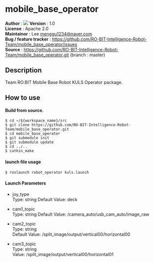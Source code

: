# mobile_base_operator
**Author** : <a href="https://github.com/mjlee111"><img src="https://img.shields.io/badge/Myeong Jin Lee-white?style=flat&logo=github&logoColor=red"/></a>
**Version** : 1.0   
**License** : Apache 2.0      
**Maintainor** : Lee <menggu1234@naver.com>   
**Bug / feature tracker** : https://github.com/RO-BIT-Intelligence-Robot-Team/mobile_base_operator/issues   
**Source** : https://github.com/RO-BIT-Intelligence-Robot-Team/mobile_base_operator.git (branch : master)

## Description
Team RO:BIT Mobile Base Robot KULS Operator package.

## How to use
#### Build from source.
```shell
$ cd ~/${workspace_name}/src
$ git clone https://github.com/RO-BIT-Intelligence-Robot-Team/mobile_base_operator.git
$ cd mobile_base_operator
$ git submodule init
$ git submodule update
$ cd ../..
$ catkin_make
```

#### launch file usage
```shell
$ roslaunch robot_operator kuls.launch
```

#### Launch Parameters
- joy_type  
Type: string
Default Value: deck

- cam1_topic  
Type: string
Default Value: /camera_auto/usb_cam_auto/image_raw  

- cam2_topic  
Type: string  
Default Value: /split_image/output/vertical00/horizontal00  

- cam3_topic  
Type: string  
Value: /split_image/output/vertical00/horizontal01
